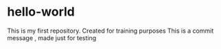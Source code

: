 # hello-world
This is my first repository. Created for training purposes
This is a commit message , made just for testing 

